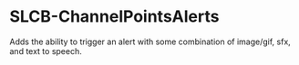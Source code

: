 # SLCB-ChannelPointsAlerts
Adds the ability to trigger an alert with some combination of image/gif, sfx, and text to speech.

